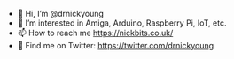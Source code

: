 - 👋 Hi, I’m @drnickyoung
- 👀 I’m interested in Amiga, Arduino, Raspberry Pi, IoT, etc.
- 📫 How to reach me https://nickbits.co.uk/
- 🔗 Find me on Twitter: https://twitter.com/drnickyoung
